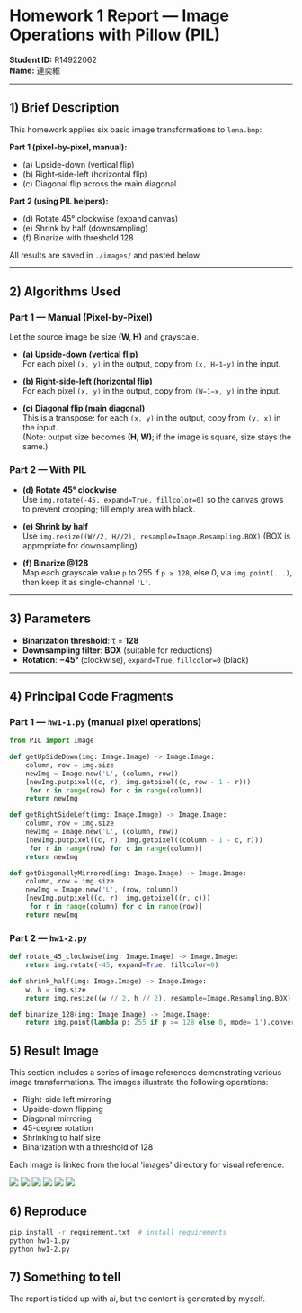# Homework 1 Report — Image Operations with Pillow (PIL)

**Student ID:** R14922062  
**Name:** 連奕維   

---

## 1) Brief Description

This homework applies six basic image transformations to `lena.bmp`:

**Part 1 (pixel-by-pixel, manual):**
- (a) Upside-down (vertical flip)
- (b) Right-side-left (horizontal flip)
- (c) Diagonal flip across the main diagonal

**Part 2 (using PIL helpers):**
- (d) Rotate 45° clockwise (expand canvas)
- (e) Shrink by half (downsampling)
- (f) Binarize with threshold 128

All results are saved in `./images/` and pasted below.

---

## 2) Algorithms Used

### Part 1 — Manual (Pixel-by-Pixel)
Let the source image be size **(W, H)** and grayscale.

- **(a) Upside-down (vertical flip)**  
  For each pixel `(x, y)` in the output, copy from `(x, H−1−y)` in the input.

- **(b) Right-side-left (horizontal flip)**  
  For each pixel `(x, y)` in the output, copy from `(W−1−x, y)` in the input.

- **(c) Diagonal flip (main diagonal)**  
  This is a transpose: for each `(x, y)` in the output, copy from `(y, x)` in the input.  
  (Note: output size becomes **(H, W)**; if the image is square, size stays the same.)

### Part 2 — With PIL
- **(d) Rotate 45° clockwise**  
  Use `img.rotate(-45, expand=True, fillcolor=0)` so the canvas grows to prevent cropping; fill empty area with black.

- **(e) Shrink by half**  
  Use `img.resize((W//2, H//2), resample=Image.Resampling.BOX)` (BOX is appropriate for downsampling).

- **(f) Binarize @128**  
  Map each grayscale value `p` to 255 if `p ≥ 128`, else 0, via `img.point(...)`, then keep it as single-channel `'L'`.

---

## 3) Parameters

- **Binarization threshold**: τ = **128**  
- **Downsampling filter**: **BOX** (suitable for reductions)  
- **Rotation**: **−45°** (clockwise), `expand=True`, `fillcolor=0` (black)

---

## 4) Principal Code Fragments

### Part 1 — `hw1-1.py` (manual pixel operations)

```python
from PIL import Image

def getUpSideDown(img: Image.Image) -> Image.Image:
    column, row = img.size
    newImg = Image.new('L', (column, row))
    [newImg.putpixel((c, r), img.getpixel((c, row - 1 - r)))
     for r in range(row) for c in range(column)]
    return newImg

def getRightSideLeft(img: Image.Image) -> Image.Image:
    column, row = img.size
    newImg = Image.new('L', (column, row))
    [newImg.putpixel((c, r), img.getpixel((column - 1 - c, r)))
     for r in range(row) for c in range(column)]
    return newImg

def getDiagonallyMirrored(img: Image.Image) -> Image.Image:
    column, row = img.size
    newImg = Image.new('L', (row, column))
    [newImg.putpixel((c, r), img.getpixel((r, c)))
     for r in range(column) for c in range(row)]
    return newImg
```

### Part 2 — `hw1-2.py`
```python
def rotate_45_clockwise(img: Image.Image) -> Image.Image:
    return img.rotate(-45, expand=True, fillcolor=0)

def shrink_half(img: Image.Image) -> Image.Image:
    w, h = img.size
    return img.resize((w // 2, h // 2), resample=Image.Resampling.BOX)

def binarize_128(img: Image.Image) -> Image.Image:
    return img.point(lambda p: 255 if p >= 128 else 0, mode='1').convert('L')
```

## 5) Result Image
This section includes a series of image references demonstrating various image transformations.
The images illustrate the following operations:
- Right-side left mirroring
- Upside-down flipping
- Diagonal mirroring
- 45-degree rotation
- Shrinking to half size
- Binarization with a threshold of 128

Each image is linked from the local 'images' directory for visual reference.

![](./images/right-side-left.bmp)
![](./images/up-side-down.bmp)
![](./images/diagonally-mirrored.bmp)
![](./images/rotated-45.bmp)
![](./images/shrink-half.bmp)
![](./images/binarize-128.bmp)

## 6) Reproduce

```sh
pip install -r requirement.txt  # install requirements
python hw1-1.py
python hw1-2.py
```

## 7) Something to tell

The report is tided up with ai, but the content is generated by myself.